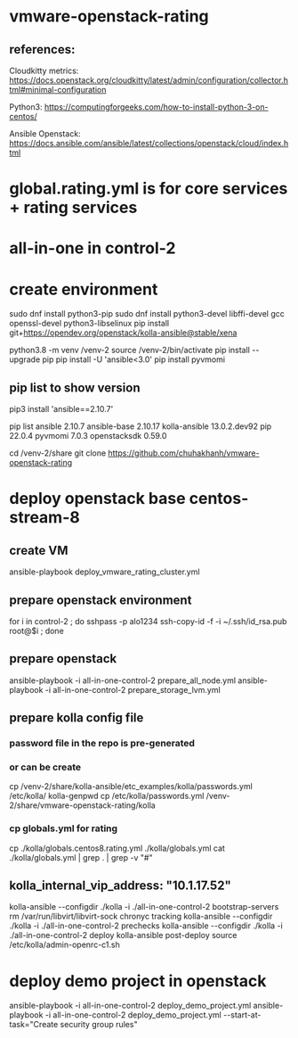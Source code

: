 # vmware-openstack-rating
## references:
Cloudkitty metrics:
https://docs.openstack.org/cloudkitty/latest/admin/configuration/collector.html#minimal-configuration

Python3:
https://computingforgeeks.com/how-to-install-python-3-on-centos/

Ansible Openstack:
https://docs.ansible.com/ansible/latest/collections/openstack/cloud/index.html

# global.rating.yml is for core services + rating services 
# all-in-one in control-2

# create environment
 
sudo dnf install python3-pip
sudo dnf install python3-devel libffi-devel gcc openssl-devel python3-libselinux
pip install git+https://opendev.org/openstack/kolla-ansible@stable/xena

python3.8 -m venv /venv-2
source /venv-2/bin/activate
pip install --upgrade pip
pip install -U 'ansible<3.0'
pip install pyvmomi                                                                                                                                                

## pip list to show version
pip3 install 'ansible==2.10.7'

pip list
ansible            2.10.7
ansible-base       2.10.17
kolla-ansible      13.0.2.dev92
pip                22.0.4
pyvmomi            7.0.3
openstacksdk           0.59.0

cd /venv-2/share
git clone https://github.com/chuhakhanh/vmware-openstack-rating


# deploy openstack base centos-stream-8
## create VM 
ansible-playbook deploy_vmware_rating_cluster.yml 
## prepare openstack environment
for i in control-2 ;
do 
  sshpass -p alo1234 ssh-copy-id -f -i ~/.ssh/id_rsa.pub root@$i ; 
done
## prepare openstack
ansible-playbook -i all-in-one-control-2 prepare_all_node.yml
ansible-playbook -i all-in-one-control-2 prepare_storage_lvm.yml

## prepare kolla config file 
### password file in the repo is pre-generated 
### or can be create  
cp /venv-2/share/kolla-ansible/etc_examples/kolla/passwords.yml /etc/kolla/
kolla-genpwd 
cp /etc/kolla/passwords.yml /venv-2/share/vmware-openstack-rating/kolla

### cp globals.yml for rating
cp ./kolla/globals.centos8.rating.yml ./kolla/globals.yml
cat ./kolla/globals.yml | grep . | grep -v "#"

## kolla_internal_vip_address: "10.1.17.52"
kolla-ansible --configdir ./kolla -i ./all-in-one-control-2 bootstrap-servers
rm /var/run/libvirt/libvirt-sock
chronyc tracking
kolla-ansible --configdir ./kolla -i ./all-in-one-control-2 prechecks
kolla-ansible --configdir ./kolla -i ./all-in-one-control-2 deploy
kolla-ansible post-deploy 
source /etc/kolla/admin-openrc-c1.sh 

# deploy demo project in openstack
ansible-playbook -i all-in-one-control-2 deploy_demo_project.yml
ansible-playbook -i all-in-one-control-2 deploy_demo_project.yml --start-at-task="Create security group rules"


